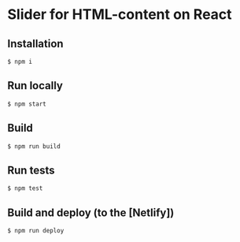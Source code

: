 # Slider for HTML-content on React

## Installation

```
$ npm i
```

## Run locally

```
$ npm start
```

## Build

```
$ npm run build
```

## Run tests

```
$ npm test
```

## Build and deploy (to the [Netlify])

```
$ npm run deploy
```
